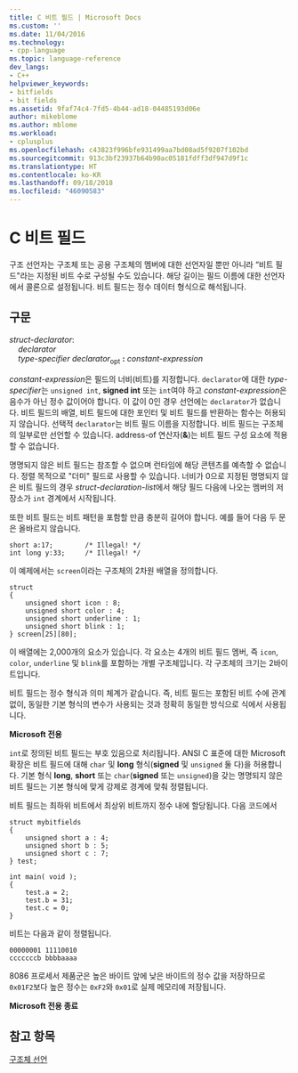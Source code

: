 ```yaml
---
title: C 비트 필드 | Microsoft Docs
ms.custom: ''
ms.date: 11/04/2016
ms.technology:
- cpp-language
ms.topic: language-reference
dev_langs:
- C++
helpviewer_keywords:
- bitfields
- bit fields
ms.assetid: 9faf74c4-7fd5-4b44-ad18-04485193d06e
author: mikeblome
ms.author: mblome
ms.workload:
- cplusplus
ms.openlocfilehash: c43823f996bfe931499aa7bd08ad5f9207f102bd
ms.sourcegitcommit: 913c3bf23937b64b90ac05181fdff3df947d9f1c
ms.translationtype: HT
ms.contentlocale: ko-KR
ms.lasthandoff: 09/18/2018
ms.locfileid: "46090583"
---
```

# <a name="c-bit-fields"></a>C 비트 필드

구조 선언자는 구조체 또는 공용 구조체의 멤버에 대한 선언자일 뿐만 아니라 “비트 필드"라는 지정된 비트 수로 구성될 수도 있습니다. 해당 길이는 필드 이름에 대한 선언자에서 콜론으로 설정됩니다. 비트 필드는 정수 데이터 형식으로 해석됩니다.

## <a name="syntax"></a>구문

*struct-declarator*:<br/>
&nbsp;&nbsp;&nbsp;&nbsp;*declarator*<br/>
&nbsp;&nbsp;&nbsp;&nbsp;*type-specifier* *declarator*<sub>opt</sub> **:** *constant-expression*

*constant-expression*은 필드의 너비(비트)를 지정합니다. `declarator`에 대한 *type-specifier*는 `unsigned int`, **signed int** 또는 `int`여야 하고 *constant-expression*은 음수가 아닌 정수 값이어야 합니다. 이 값이 0인 경우 선언에는 `declarator`가 없습니다. 비트 필드의 배열, 비트 필드에 대한 포인터 및 비트 필드를 반환하는 함수는 허용되지 않습니다. 선택적 `declarator`는 비트 필드 이름을 지정합니다. 비트 필드는 구조체의 일부로만 선언할 수 있습니다. address-of 연산자(**&**)는 비트 필드 구성 요소에 적용할 수 없습니다.

명명되지 않은 비트 필드는 참조할 수 없으며 런타임에 해당 콘텐츠를 예측할 수 없습니다. 정렬 목적으로 "더미" 필드로 사용할 수 있습니다. 너비가 0으로 지정된 명명되지 않은 비트 필드의 경우 *struct-declaration-list*에서 해당 필드 다음에 나오는 멤버의 저장소가 `int` 경계에서 시작됩니다.

또한 비트 필드는 비트 패턴을 포함할 만큼 충분히 길어야 합니다. 예를 들어 다음 두 문은 올바르지 않습니다.

```
short a:17;        /* Illegal! */
int long y:33;     /* Illegal! */
```

이 예제에서는 `screen`이라는 구조체의 2차원 배열을 정의합니다.

```
struct
{
    unsigned short icon : 8;
    unsigned short color : 4;
    unsigned short underline : 1;
    unsigned short blink : 1;
} screen[25][80];
```

이 배열에는 2,000개의 요소가 있습니다. 각 요소는 4개의 비트 필드 멤버, 즉 `icon`, `color`, `underline` 및 `blink`를 포함하는 개별 구조체입니다. 각 구조체의 크기는 2바이트입니다.

비트 필드는 정수 형식과 의미 체계가 같습니다. 즉, 비트 필드는 포함된 비트 수에 관계없이, 동일한 기본 형식의 변수가 사용되는 것과 정확히 동일한 방식으로 식에서 사용됩니다.

**Microsoft 전용**

`int`로 정의된 비트 필드는 부호 있음으로 처리됩니다. ANSI C 표준에 대한 Microsoft 확장은 비트 필드에 대해 `char` 및 **long** 형식(**signed** 및 `unsigned` 둘 다)을 허용합니다. 기본 형식 **long**, **short** 또는 `char`(**signed** 또는 `unsigned`)을 갖는 명명되지 않은 비트 필드는 기본 형식에 맞게 강제로 경계에 맞춰 정렬됩니다.

비트 필드는 최하위 비트에서 최상위 비트까지 정수 내에 할당됩니다. 다음 코드에서

```
struct mybitfields
{
    unsigned short a : 4;
    unsigned short b : 5;
    unsigned short c : 7;
} test;

int main( void );
{
    test.a = 2;
    test.b = 31;
    test.c = 0;
}
```

비트는 다음과 같이 정렬됩니다.

```
00000001 11110010
cccccccb bbbbaaaa
```

8086 프로세서 제품군은 높은 바이트 앞에 낮은 바이트의 정수 값을 저장하므로 `0x01F2`보다 높은 정수는 `0xF2`와 `0x01`로 실제 메모리에 저장됩니다.

**Microsoft 전용 종료**

## <a name="see-also"></a>참고 항목

[구조체 선언](../c-language/structure-declarations.md)